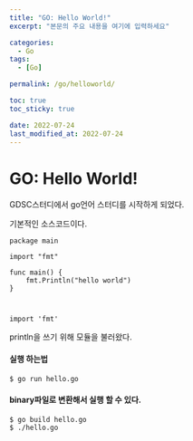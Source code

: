 ```yaml
---
title: "GO: Hello World!"
excerpt: "본문의 주요 내용을 여기에 입력하세요"

categories:
  - Go
tags:
  - [Go]

permalink: /go/helloworld/

toc: true
toc_sticky: true

date: 2022-07-24
last_modified_at: 2022-07-24
---
```



# GO: Hello World!

GDSC스터디에서 go언어 스터디를 시작하게 되었다. 

기본적인 소스코드이다.

```
package main

import "fmt"

func main() {
	fmt.Println("hello world")
}
```
#

```
import 'fmt'
```
println을 쓰기 위해 모듈을 불러왔다.  

#### 실행 하는법 
```
$ go run hello.go
```

#### binary파일로 변환해서 실행 할 수 있다. 
```
$ go build hello.go 
$ ./hello.go
```

